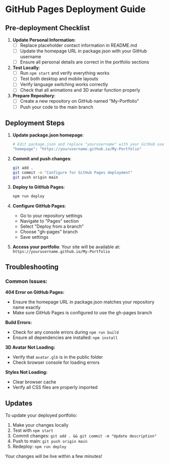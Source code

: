 # GitHub Pages Deployment Guide

## Pre-deployment Checklist

1. **Update Personal Information**:
   - [ ] Replace placeholder contact information in README.md
   - [ ] Update the homepage URL in package.json with your GitHub username
   - [ ] Ensure all personal details are correct in the portfolio sections

2. **Test Locally**:
   - [ ] Run `npm start` and verify everything works
   - [ ] Test both desktop and mobile layouts
   - [ ] Verify language switching works correctly
   - [ ] Check that all animations and 3D avatar function properly

3. **Prepare Repository**:
   - [ ] Create a new repository on GitHub named "My-Portfolio"
   - [ ] Push your code to the main branch

## Deployment Steps

1. **Update package.json homepage**:
   ```bash
   # Edit package.json and replace "yourusername" with your GitHub username
   "homepage": "https://yourusername.github.io/My-Portfolio"
   ```

2. **Commit and push changes**:
   ```bash
   git add .
   git commit -m "Configure for GitHub Pages deployment"
   git push origin main
   ```

3. **Deploy to GitHub Pages**:
   ```bash
   npm run deploy
   ```

4. **Configure GitHub Pages**:
   - Go to your repository settings
   - Navigate to "Pages" section
   - Select "Deploy from a branch"
   - Choose "gh-pages" branch
   - Save settings

5. **Access your portfolio**:
   Your site will be available at: `https://yourusername.github.io/My-Portfolio`

## Troubleshooting

### Common Issues:

**404 Error on GitHub Pages:**
- Ensure the homepage URL in package.json matches your repository name exactly
- Make sure GitHub Pages is configured to use the gh-pages branch

**Build Errors:**
- Check for any console errors during `npm run build`
- Ensure all dependencies are installed: `npm install`

**3D Avatar Not Loading:**
- Verify that `avatar.glb` is in the public folder
- Check browser console for loading errors

**Styles Not Loading:**
- Clear browser cache
- Verify all CSS files are properly imported

## Updates

To update your deployed portfolio:

1. Make your changes locally
2. Test with `npm start`
3. Commit changes: `git add . && git commit -m "Update description"`
4. Push to main: `git push origin main`
5. Redeploy: `npm run deploy`

Your changes will be live within a few minutes!
